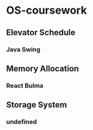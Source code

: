 # OS-coursework
## Elevator Schedule
### Java Swing
## Memory Allocation
### React Bulma
## Storage System
### undefined

